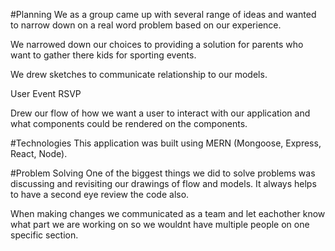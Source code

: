 #Planning
We as a group came up with several range of ideas and wanted to narrow down on a real word problem based on our experience.

We narrowed down our choices to providing a solution for parents who want to gather there kids for sporting events.

We drew sketches to communicate relationship to our models.

User
Event
RSVP

Drew our flow of how we want a user to interact with our application and what components could be rendered on the components.

#Technologies
This application was built using MERN (Mongoose, Express, React, Node).

#Problem Solving
One of the biggest things we did to solve problems was discussing and revisiting our drawings of flow and models. It always helps to have a second eye review the code also.

When making changes we communicated as a team and let eachother know what part we are working on so we wouldnt have multiple people on one specific section.